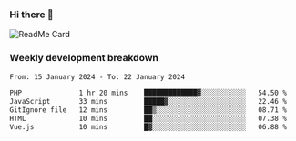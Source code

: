 ### Hi there 👋

<!--
**itzcy/itzcy** is a ✨ _special_ ✨ repository because its `README.md` (this file) appears on your GitHub profile.

Here are some ideas to get you started:

- 🔭 I’m currently working on ...
- 🌱 I’m currently learning ...
- 👯 I’m looking to collaborate on ...
- 🤔 I’m looking for help with ...
- 💬 Ask me about ...
- 📫 How to reach me: ...
- 😄 Pronouns: ...
- ⚡ Fun fact: ...
-->
![ReadMe Card](https://github-readme-stats.vercel.app/api?username=itzcy&show_icons=true&title_color=2d3198&icon_color=797cb8&text_color=24292e&bg_color=f6f8fa)

### Weekly development breakdown
<!--START_SECTION:waka-->

```txt
From: 15 January 2024 - To: 22 January 2024

PHP              1 hr 20 mins    █████████████▓░░░░░░░░░░░   54.50 %
JavaScript       33 mins         █████▓░░░░░░░░░░░░░░░░░░░   22.46 %
GitIgnore file   12 mins         ██▒░░░░░░░░░░░░░░░░░░░░░░   08.71 %
HTML             10 mins         ██░░░░░░░░░░░░░░░░░░░░░░░   07.38 %
Vue.js           10 mins         █▓░░░░░░░░░░░░░░░░░░░░░░░   06.88 %
```

<!--END_SECTION:waka-->
